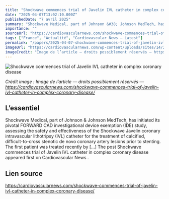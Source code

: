 ```yaml
---
title: "Shockwave commences trial of Javelin IVL catheter in complex coronary disease"
date: "2025-04-07T13:02:10.000Z"
publishedDate: "7 avril 2025"
summary: "Shockwave Medical, part of Johnson &#38; Johnson MedTech, has initiated its pivotal FORWARD CAD investigational device exemption (IDE) study, assessing the safety and effectiveness of the Shockwave Javelin coronary intravascular lithotripsy (IVL) catheter for the treatment of calcified, difficult-to-cross stenotic de novo coronary artery lesions prior to stenting. The first patient was treated recently by [&#8230;] The post Shockwave commences trial of Javelin IVL catheter in complex coronary disease appeared first on Cardiovascular News ."
importance: ""
sourceUrl: "https://cardiovascularnews.com/shockwave-commences-trial-of-javelin-ivl-catheter-in-complex-coronary-disease/"
tags: ["France", "Actualité", "Cardiovascular News — Latest"]
permalink: "/papers/2025-04-07-shockwave-commences-trial-of-javelin-ivl-catheter-in-complex-coronary-disease"
imageUrl: "https://cardiovascularnews.com/wp-content/uploads/sites/14/2025/03/Shockwave-Javelin-cover.jpg"
imageCredit: "Image de l’article — droits possiblement réservés — https://cardiovascularnews.com/shockwave-commences-trial-of-javelin-ivl-catheter-in-complex-coronary-disease/"
---
```


![Shockwave commences trial of Javelin IVL catheter in complex coronary disease](https://cardiovascularnews.com/wp-content/uploads/sites/14/2025/03/Shockwave-Javelin-cover.jpg)

*Crédit image : Image de l’article — droits possiblement réservés — https://cardiovascularnews.com/shockwave-commences-trial-of-javelin-ivl-catheter-in-complex-coronary-disease/*

## L’essentiel

Shockwave Medical, part of Johnson &#38; Johnson MedTech, has initiated its pivotal FORWARD CAD investigational device exemption (IDE) study, assessing the safety and effectiveness of the Shockwave Javelin coronary intravascular lithotripsy (IVL) catheter for the treatment of calcified, difficult-to-cross stenotic de novo coronary artery lesions prior to stenting. The first patient was treated recently by [&#8230;] The post Shockwave commences trial of Javelin IVL catheter in complex coronary disease appeared first on Cardiovascular News .

## Lien source

https://cardiovascularnews.com/shockwave-commences-trial-of-javelin-ivl-catheter-in-complex-coronary-disease/
